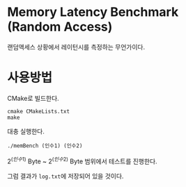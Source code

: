 # Memory Latency Benchmark (Random Access)

랜덤액세스 상황에서 레이턴시를 측정하는 무언가이다.

# 사용방법

CMake로 빌드한다.
```
cmake CMakeLists.txt
make
```

대충 실행한다.
```
./memBench (인수1) (인수2)
```
$2^{(인수1)}$ Byte ~ $2^{(인수2)}$ Byte
범위에서 테스트를 진행한다.

그럼 결과가 `log.txt`에 저장되어 있을 것이다.